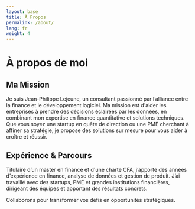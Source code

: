 ```yaml
---
layout: base
title: À Propos 
permalink: /about/
lang: fr
weight: 4
---
```


# À propos de moi

## Ma Mission

Je suis Jean-Philippe Lejeune, un consultant passionné par l’alliance entre la finance et le développement logiciel. Ma mission est d'aider les entreprises à prendre des décisions éclairées par les données, en combinant mon expertise en finance quantitative et solutions techniques. Que vous soyez une startup en quête de direction ou une PME cherchant à affiner sa stratégie, je propose des solutions sur mesure pour vous aider à croître et réussir.

## Expérience & Parcours

Titulaire d’un master en finance et d'une charte CFA, j’apporte des années d’expérience en finance, analyse de données et gestion de produit. J’ai travaillé avec des startups, PME et grandes institutions financières, dirigeant des équipes et apportant des résultats concrets.

Collaborons pour transformer vos défis en opportunités stratégiques.